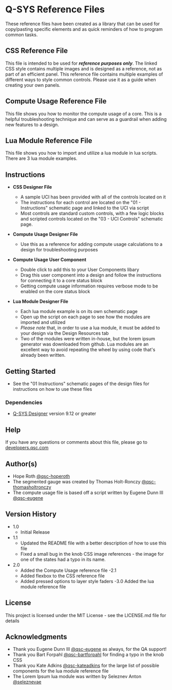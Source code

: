 # Q-SYS Reference Files

These reference files have been created as a library that can be used for copy/pasting specific elements and as quick reminders of how to program common tasks.

## CSS Reference File

This file is intended to be used for **_reference purposes only_**. The linked CSS style contains multiple images and is designed as a reference, not as part of an efficient panel. This reference file contains multiple examples of different ways to style common controls. Please use it as a guide when creating your own panels.

## Compute Usage Reference File

This file shows you how to monitor the compute usage of a core. This is a helpful troubleshooting technique and can serve as a guardrail when adding new features to a design.

## Lua Module Reference File

This file shows you how to import and utilize a lua module in lua scripts. There are 3 lua module examples.

## Instructions

- **CSS Designer File**

  - A sample UCI has been provided with all of the controls located on it
  - The instructions for each control are located on the "01 - Instructions" schematic page and linked to the UCI via script
  - Most controls are standard custom controls, with a few logic blocks and scripted controls located on the "03 - UCI Controls" schematic page.

- **Compute Usage Designer File**

  - Use this as a reference for adding compute usage calculations to a design for troubleshooting purposes

- **Compute Usage User Component**

  - Double click to add this to your User Components libary
  - Drag this user component into a design and follow the instructions for connecting it to a core status block
  - Getting compute usage information requires verbose mode to be enabled on the core status block

- **Lua Module Designer File**

  - Each lua module example is on its own schematic page
  - Open up the script on each page to see how the modules are imported and utilized
  - _Please note_ that, in order to use a lua module, it must be added to your design via the Design Resources tab
  - Two of the modules were written in-house, but the lorem ipsum generator was downloaded from github. Lua modules are an excellent way to avoid repeating the wheel by using code that's already been written.

## Getting Started

- See the "01 Instructions" schematic pages of the design files for instructions on how to use these files

### Dependencies

- [Q-SYS Designer](https://www.qsys.com/resources/software-and-firmware/q-sys-designer-software/) version 9.12 or greater

## Help

If you have any questions or comments about this file, please go to [developers.qsc.com](https://developers.qsc.com)

## Author(s)

- Hope Roth [@qsc-hoperoth](https://github.com/qsc-hoperoth)
- The segmented gauge was created by Thomas Holt-Ronczy [@qsc-thomasholtronczy](https://github.com/qsc-thomasholtronczy)
- The compute usage file is based off a script written by Eugene Dunn III [@qsc-eugene](https://github.com/qsc-eugene)

## Version History

- 1.0
  - Initial Release
- 1.1
  - Updated the README file with a better description of how to use this file
  - Fixed a small bug in the knob CSS image references - the image for one of the states had a typo in its name.
- 2.0
  - Added the Compute Usage reference file
    -2.1
  - Added flexbox to the CSS reference file
  - Added pressed options to layer style faders
    -3.0 Added the lua module reference file

## License

This project is licensed under the MIT License - see the LICENSE.md file for details

## Acknowledgments

- Thank you Eugene Dunn III [@qsc-eugene](https://github.com/qsc-eugene) as always, for the QA support!
- Thank you Bart Forpahl [@qsc-bartforpahl](https://github.com/qsc-bartforpahl) for finding a typo in the knob CSS
- Thank you Kate Adkins [@qsc-kateadkins](https://github.com/qsc-kateadkins) for the large list of possible components for the lua module reference file
- The Lorem Ipsum lua module was written by Seleznev Anton [@seleznevae](https://github.com/seleznevae/lua-lorem)

